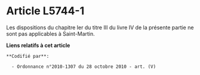 # Article L5744-1

Les dispositions du chapitre Ier du titre III du livre IV de la présente partie ne sont pas applicables à Saint-Martin.

**Liens relatifs à cet article**

	**Codifié par**:

	  - Ordonnance n°2010-1307 du 28 octobre 2010 - art. (V)
